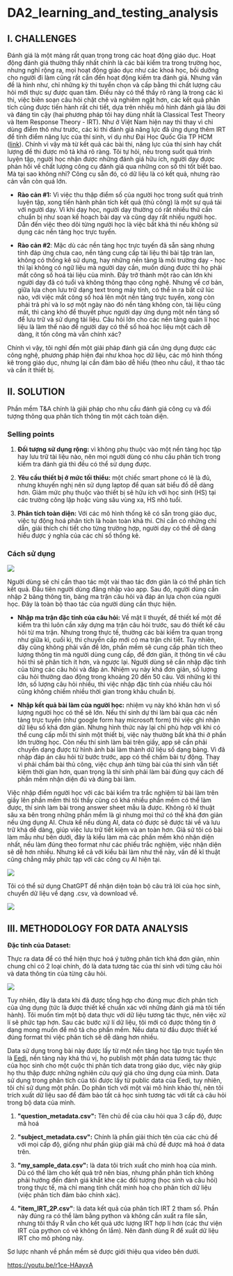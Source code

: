 # DA2_learning_and_testing_analysis

## I. CHALLENGES

Đánh giá là một mảng rất quan trọng trong các hoạt động giáo dục. Hoạt động đánh giá thường thấy nhất chính là các bài kiểm tra trong trường học, nhưng nghĩ rộng ra, mọi hoạt động giáo dục như các khoá học, bồi dưỡng cho người đi làm cũng rất cần đến hoạt động kiểm tra đánh giá. Nhưng vấn đề là hình như, chỉ những kỳ thi tuyển chọn và cấp bằng thì chất lượng câu hỏi mới thực sự được quan tâm. Điều này có thể thấy rõ ràng là trong các kì thi, việc biên soạn câu hỏi chặt chẽ và nghiêm ngặt hơn, các kết quả phân tích cũng được tiến hành rất chi tiết, dựa trên nhiều mô hình đánh giá lâu đời và đáng tin cậy (hai phương pháp tôi hay dùng nhất là Classical Test Theory và Item Response Theory - IRT). Như ở Việt Nam hiện nay thì thay vì chỉ dùng điểm thô như trước, các kì thi đánh giá năng lực đã ứng dụng thêm IRT để tính điểm năng lực của thí sinh, ví dụ như Đại Học Quốc Gia TP HCM ([link](https://vnuhcm.edu.vn/tin-tuc_32343364/cau-truc-bai-thi-danh-gia-nang-luc-dhqg-hcm/313832393364.html)). Chính vì vậy mà từ kết quả các bài thi, năng lực của thí sinh hay chất lượng đề thi được mô tả khá rõ ràng. Tôi tự hỏi, nếu trong suốt quá trình luyện tập, người học nhận được những đánh giá hữu ích, người dạy được phản hồi về chất lượng công cụ đánh giá qua những con số thì tốt biết bao. Mà tại sao không nhỉ? Công cụ sẵn đó, có dữ liệu là có kết quả, nhưng rào cản vẫn còn quá lớn.

-   **Rào cản #1:** Vì việc thu thập điểm số của người học trong suốt quá trình luyện tập, xong tiến hành phân tích kết quả (thủ công) là một sự quá tải với người dạy. Vì khi dạy học, người dạy thường có rất nhiều thứ cần chuẩn bị như soạn kế hoạch bài dạy và cũng dạy rất nhiều người học. Dẫn đến việc theo dõi từng người học là việc bất khả thi nếu không sử dụng các nền tảng học trực tuyến.

-   **Rào cản #2**: Mặc dù các nền tảng học trực tuyến đã sẵn sàng nhưng tính đáp ứng chưa cao, nền tảng cung cấp tài liệu thì bài tập tràn lan, không có thống kê sử dụng, hay những nền tảng là môi trường dạy - học thì lại không có ngữ liệu mà người dạy cần, muốn dùng được thì họ phải mất công số hoá tài liệu của mình. Đây trở thành một rào cản lớn khi người dạy đã có tuổi và không thông thạo công nghệ. Nhưng về cơ bản, giữa lựa chọn lưu trữ dạng text trong máy tính, có thể in ra bất cứ lúc nào, với việc mất công số hoá lên một nền tảng trực tuyến, xong còn phải trả phí và lo sợ một ngày nào đó nền tảng không còn, tài liệu cũng mất, thì càng khó để thuyết phục người dạy ứng dụng một nền tảng số để lưu trữ và sử dụng tài liệu. Câu hỏi lớn cho các nền tảng quản lí học liệu là làm thế nào để người dạy có thể số hoá học liệu một cách dễ dàng, ít tốn công mà vẫn chính xác?

Chính vì vậy, tôi nghĩ đến một giải pháp đánh giá cần ứng dụng được các công nghệ, phương pháp hiện đại như khoa học dữ liệu, các mô hình thống kê trong giáo dục, nhưng lại cần đảm bảo dễ hiểu (theo nhu cầu), ít thao tác và cần ít thiết bị.

## II. SOLUTION

Phần mềm T&A chính là giải pháp cho nhu cầu đánh giá công cụ và đối tượng thông qua phân tích thông tin một cách toàn diện.

### Selling points

1.  **Đối tượng sử dụng rộng:** vì không phụ thuộc vào một nền tảng học tập hay lưu trữ tài liệu nào, nên mọi người dùng có nhu cầu phân tích trong kiểm tra đánh giá thì đều có thể sử dụng được.

2.  **Yêu cầu thiết bị ở mức tối thiểu:** một chiếc smart phone có lẽ là đủ, nhưng khuyến nghị nên sử dụng laptop để quan sát biểu đồ dễ dàng hơn. Giảm mức phụ thuộc vào thiết bị sẽ hữu ích với học sinh (HS) tại các trường công lập hoặc vùng sâu vùng xa, HS nhỏ tuổi.

3.  **Phân tích toàn diện:** Với các mô hình thống kê có sẵn trong giáo dục, việc tự động hoá phân tích là hoàn toàn khả thi. Chỉ cần có những chỉ dẫn, giải thích chi tiết cho từng trường hợp, người dạy có thể dễ dàng hiểu được ý nghĩa của các chỉ số thống kê.

### Cách sử dụng

![](https://media.licdn.com/dms/image/v2/D5612AQHgQ-uLEpLN7Q/article-inline_image-shrink_1500_2232/article-inline_image-shrink_1500_2232/0/1722266900802?e=1729728000&v=beta&t=xL-xU9V368o96Y9ZHVHkQYN35WHYdht5D9RY8eArXHA)

Người dùng sẽ chỉ cần thao tác một vài thao tác đơn giản là có thể phân tích kết quả. Đầu tiên người dùng đăng nhập vào app. Sau đó, người dùng cần nhập 2 bảng thông tin, bảng ma trận câu hỏi và đáp án lựa chọn của người học. Đây là toàn bộ thao tác của người dùng cần thực hiện.

-   **Nhập ma trận đặc tính của câu hỏi:** Về mặt lí thuyết, để thiết kế một đề kiểm tra thì luôn cần xây dựng ma trận câu hỏi trước, sau đó thiết kế câu hỏi từ ma trận. Nhưng trong thực tế, thường các bài kiểm tra quan trọng như giữa kì, cuối kì, thi chuyển cấp mới có ma trận chi tiết. Tuy nhiên, đây cũng không phải vấn đề lớn, phần mềm sẽ cung cấp phân tích theo lượng thông tin mà người dùng cung cấp, đề đơn giản, ít thông tin về câu hỏi thì sẽ phân tích ít hơn, và ngược lại. Người dùng sẽ cần nhập đặc tính của từng các câu hỏi và đáp án. Nhiệm vụ này khá đơn giản, số lượng câu hỏi thường dao động trong khoảng 20 đến 50 câu. Với những kì thi lớn, số lượng câu hỏi nhiều, thì việc nhập đặc tính của nhiều câu hỏi cũng không chiếm nhiều thời gian trong khâu chuẩn bị.

-   **Nhập kết quả bài làm của người học:** nhiệm vụ này khó khăn hơn vì số lượng người học có thể sẽ lớn. Nếu thí sinh dự thi làm bài qua các nền tảng trực tuyến (như google form hay microsoft form) thì việc ghi nhận dữ liệu số khá đơn giản. Nhưng hình thức này lại chỉ phù hợp với khi có thể cung cấp mỗi thí sinh một thiết bị, việc này thường bất khả thi ở phần lớn trường học. Còn nếu thí sinh làm bài trên giấy, app sẽ cần phải chuyển dạng được từ hình ảnh bài làm thành dữ liệu số dạng bảng. Vì đã nhập đáp án câu hỏi từ bước trước, app có thể chấm bài tự động. Thay vì phải chấm bài thủ công, việc chụp ảnh từng bài của thí sinh vẫn tiết kiệm thời gian hơn, quan trọng là thí sinh phải làm bài đúng quy cách để phần mềm nhận diện đủ và đúng bài làm.

Việc nhập điểm người học với các bài kiểm tra trắc nghiệm từ bài làm trên giấy lên phần mềm thì tôi thấy cũng có khá nhiều phần mềm có thể làm được, thí sinh làm bài trong answer sheet mẫu là được. Không rõ kĩ thuật sâu xa bên trong những phần mềm là gì nhưng mọi thứ có thể khá đơn giản nếu ứng dụng AI. Chưa kể nếu dùng AI, data có được sẽ được tải về và lưu trữ khá dễ dàng, giúp việc lưu trữ tiết kiệm và an toàn hơn. Giả sử tôi có bài làm mẫu như bên dưới, đây là kiểu làm mà các phần mềm khó nhận diện nhất, nếu làm đúng theo format như các phiếu trắc nghiệm, việc nhận diện sẽ dễ hơn nhiều. Nhưng kể cả với kiểu bài làm như thế này, vấn đề kĩ thuật cũng chẳng mấy phức tạp với các công cụ AI hiện tại.

![](https://media.licdn.com/dms/image/v2/D5612AQFO971m7YbEqg/article-inline_image-shrink_1000_1488/article-inline_image-shrink_1000_1488/0/1722298641580?e=1729728000&v=beta&t=AEgI4BlvamQj9YABCmTHA9fCA-Ve06y54vV0C_tRDgA)

Tôi có thể sử dụng ChatGPT để nhận diện toàn bộ câu trả lời của học sinh, chuyển dữ liệu về dạng .csv, và download về.

![](https://media.licdn.com/dms/image/v2/D5612AQEKizeirbobHA/article-inline_image-shrink_1500_2232/article-inline_image-shrink_1500_2232/0/1722525853520?e=1729728000&v=beta&t=zaw6hGO-atagjHTD2_VewmhiKXtjSiW0rxU8aNd11HY)

## III. METHODOLOGY FOR DATA ANALYSIS

**Đặc tính của Dataset:**

Thực ra data để có thể hiện thực hoá ý tưởng phân tích khá đơn giản, nhìn chung chỉ có 2 loại chính, đó là data tương tác của thí sinh với từng câu hỏi và data thông tin của từng câu hỏi.

![](https://media.licdn.com/dms/image/v2/D5612AQGPZ3fJxy8lQw/article-inline_image-shrink_1500_2232/article-inline_image-shrink_1500_2232/0/1722531616285?e=1729728000&v=beta&t=9nIONs9YWjEvhTTy454mVP5sI_riabZL3fjXM4Y-GKQ)

Tuy nhiên, đây là data khi đã được tổng hợp cho đúng mục đích phân tích của ứng dụng (tức là được thiết kế chuẩn xác với những đánh giá mà tôi tiến hành). Tôi muốn tìm một bộ data thực với dữ liệu tương tác thực, nên việc xử lí sẽ phức tạp hơn. Sau các bước xử lí dữ liệu, tôi mới có được thông tin ở dạng mong muốn để mô tả cho phần mềm. Nếu data từ đầu được thiết kế đúng format thì việc phân tích sẽ dễ dàng hơn nhiều.

Data sử dụng trong bài này được lấy từ một nền tảng học tập trực tuyến tên là [Eedi](https://eedi.com/us), nền tảng này khá thú vị, họ publish một phần data tương tác thực của học sinh cho một cuộc thi phân tích data trong giáo dục, việc này giúp họ thu thập được những nghiên cứu quý giá cho ứng dụng của mình. Data sử dụng trong phân tích của tôi được lấy từ public data của Eedi, tuy nhiên, tôi chỉ sử dụng một phần. Do phân tich với một vài mô hình khảo thí, nên tôi trích xuất dữ liệu sao để đảm bảo tất cả học sinh tương tác với tất cả câu hỏi trong bộ data của mình.

1.  **"question_metadata.csv":** Tên chủ đề của câu hỏi qua 3 cấp độ, được mã hoá

2.  **"subject_metadata.csv":** Chính là phần giải thích tên của các chủ đề với mọi cấp độ, giống như phần giúp giải mã chủ đề được mã hoá ở data trên.

3.  **"my_sample_data.csv":** là data tôi trích xuất cho minh hoạ của mình. Dù có thể làm cho kết quả trở nên bias, nhưng phần phân tích không phải hướng đến đánh giá khắt khe các đối tượng (học sinh và câu hỏi) trong thực tế, mà chỉ mang tính chất minh hoạ cho phân tích dữ liệu (việc phân tích đảm bảo chính xác).

4.  **"item_IRT_2P.csv"**: là data kết quả của phân tích IRT 2 tham số. Phần này đúng ra có thể làm bằng python và không cần xuất ra file sẵn, nhưng tôi thấy R vẫn cho kết quả ước lượng IRT hợp lí hơn (các thư viện IRT của python có vẻ không ổn lắm). Nên đành dùng R để xuất dữ liệu IRT cho mô phỏng này.

Sơ lược nhanh về phần mềm sẽ được giới thiệu qua video bên dưới.

<https://youtu.be/r1ce-HAayxA>
